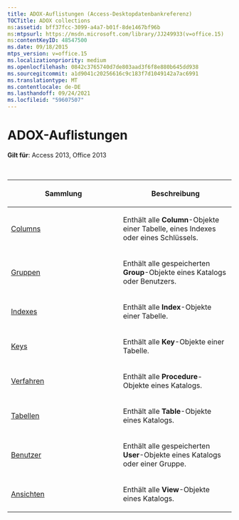 ```yaml
---
title: ADOX-Auflistungen (Access-Desktopdatenbankreferenz)
TOCTitle: ADOX collections
ms:assetid: bff37fcc-3099-a4a7-b01f-8de1467bf96b
ms:mtpsurl: https://msdn.microsoft.com/library/JJ249933(v=office.15)
ms:contentKeyID: 48547500
ms.date: 09/18/2015
mtps_version: v=office.15
ms.localizationpriority: medium
ms.openlocfilehash: 0842c3765740d7de803aad3f6f8e880b645dd938
ms.sourcegitcommit: a1d9041c20256616c9c183f7d1049142a7ac6991
ms.translationtype: MT
ms.contentlocale: de-DE
ms.lasthandoff: 09/24/2021
ms.locfileid: "59607507"
---
```

# <a name="adox-collections"></a>ADOX-Auflistungen

**Gilt für**: Access 2013, Office 2013

<br/>

<table>
<colgroup>
<col style="width: 50%" />
<col style="width: 50%" />
</colgroup>
<thead>
<tr class="header">
<th><p>Sammlung</p></th>
<th><p>Beschreibung</p></th>
</tr>
</thead>
<tbody>
<tr class="odd">
<td><p><a href="columns-collection-adox.md">Columns</a></p></td>
<td><p>Enthält alle <strong>Column</strong>-Objekte einer Tabelle, eines Indexes oder eines Schlüssels.</p></td>
</tr>
<tr class="even">
<td><p><a href="groups-collection-adox.md">Gruppen</a></p></td>
<td><p>Enthält alle gespeicherten <strong>Group</strong>-Objekte eines Katalogs oder Benutzers.</p></td>
</tr>
<tr class="odd">
<td><p><a href="indexes-collection-adox.md">Indexes</a></p></td>
<td><p>Enthält alle <strong>Index</strong>-Objekte einer Tabelle.</p></td>
</tr>
<tr class="even">
<td><p><a href="keys-collection-adox.md">Keys</a></p></td>
<td><p>Enthält alle <strong>Key</strong>-Objekte einer Tabelle.</p></td>
</tr>
<tr class="odd">
<td><p><a href="procedures-collection-adox.md">Verfahren</a></p></td>
<td><p>Enthält alle <strong>Procedure</strong>-Objekte eines Katalogs.</p></td>
</tr>
<tr class="even">
<td><p><a href="tables-collection-adox.md">Tabellen</a></p></td>
<td><p>Enthält alle <strong>Table</strong>-Objekte eines Katalogs.</p></td>
</tr>
<tr class="odd">
<td><p><a href="users-collection-adox.md">Benutzer</a></p></td>
<td><p>Enthält alle gespeicherten <strong>User</strong>-Objekte eines Katalogs oder einer Gruppe.</p></td>
</tr>
<tr class="even">
<td><p><a href="views-collection-adox.md">Ansichten</a></p></td>
<td><p>Enthält alle <strong>View</strong>-Objekte eines Katalogs.</p></td>
</tr>
</tbody>
</table>

<br/>
